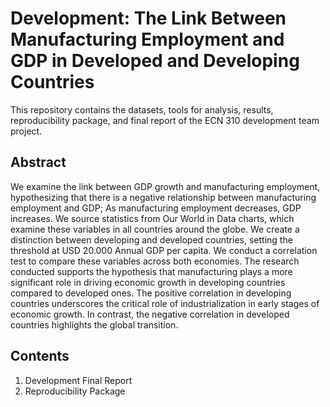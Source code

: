 # Development: The Link Between Manufacturing Employment and GDP in Developed and Developing Countries
This repository contains the datasets, tools for analysis, results, reproducibility package, and final report of the ECN 310 development team project.

## Abstract
We examine the link between GDP growth and manufacturing employment, hypothesizing that there is a negative relationship between manufacturing employment and GDP; As manufacturing employment decreases, GDP increases. We source statistics
from Our World in Data charts, which examine these variables in all countries around the globe.
We create a distinction between developing and developed countries, setting the threshold at USD 20.000 Annual GDP per capita. We conduct a correlation test to compare these variables across both economies. 
The research conducted supports the hypothesis that manufacturing plays a more significant role in driving economic growth in developing countries compared to developed ones. The positive correlation in developing countries underscores the critical role of industrialization in early stages of economic
growth. In contrast, the negative correlation in developed countries highlights the global transition.

## Contents

1. Development Final Report 
2. Reproducibility Package 
